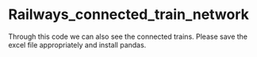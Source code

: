 # Railways_connected_train_network
Through this code we can also see the connected trains.
Please save the excel file appropriately and install pandas.
